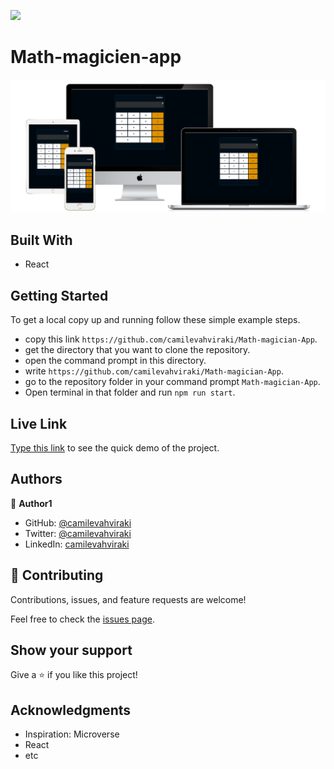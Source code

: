 ![](https://img.shields.io/badge/Microverse-blueviolet)

# Math-magicien-app

![](./public/calculator-now.png)


## Built With

- React


## Getting Started

To get a local copy up and running follow these simple example steps.

- copy this link `https://github.com/camilevahviraki/Math-magician-App`.
- get the directory that you want to clone the repository.
- open the command prompt in this directory.
- write `https://github.com/camilevahviraki/Math-magician-App`.
- go to the repository folder in your command prompt `Math-magician-App`.
- Open terminal in that folder and run `npm run start`.

## Live Link

 [Type this link](https://camilevahviraki.github.io/Math-magician-App/) to see the quick demo of the project.

## Authors

👤 **Author1**

- GitHub: [@camilevahviraki](https://github.com/camilevahviraki)
- Twitter: [@camilevahviraki](https://twitter.com/CamileVahviraki)
- LinkedIn: [camilevahviraki](https://www.linkedin.com/in/camile-vahviraki-8180a6232/)



## 🤝 Contributing

Contributions, issues, and feature requests are welcome!

Feel free to check the [issues page](../../issues/).

## Show your support

Give a ⭐️ if you like this project!

## Acknowledgments

- Inspiration: Microverse
- React
- etc
